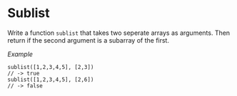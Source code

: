 # Sublist

Write a function `sublist` that takes two seperate arrays as arguments. Then return if the second argument is a subarray of the first.

*Example*
```
sublist([1,2,3,4,5], [2,3])
// -> true
sublist([1,2,3,4,5], [2,6])
// -> false
```
